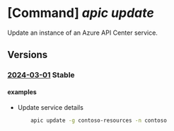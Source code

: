 # [Command] _apic update_

Update an instance of an Azure API Center service.

## Versions

### [2024-03-01](/Resources/mgmt-plane/L3N1YnNjcmlwdGlvbnMve30vcmVzb3VyY2Vncm91cHMve30vcHJvdmlkZXJzL21pY3Jvc29mdC5hcGljZW50ZXIvc2VydmljZXMve30=/2024-03-01.xml) **Stable**

<!-- mgmt-plane /subscriptions/{}/resourcegroups/{}/providers/microsoft.apicenter/services/{} 2024-03-01 -->

#### examples

- Update service details
    ```bash
        apic update -g contoso-resources -n contoso
    ```
